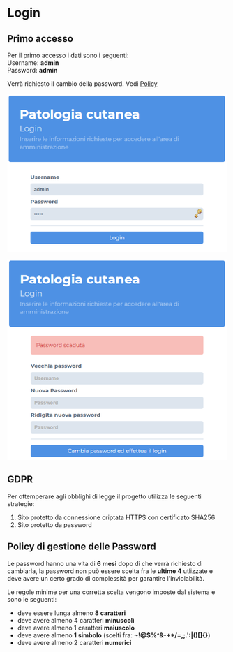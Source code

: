 # Login

## Primo accesso

Per il primo accesso i dati sono i seguenti:  
Username: **admin**  
Password: **admin**

Verrà richiesto il cambio della password. Vedi [Policy](./#policy-di-gestione-delle-password)

![Login iniziale](.gitbook/assets/image%20%283%29.png)

![Cambio password richiesto](.gitbook/assets/image%20%281%29.png)

## GDPR

Per ottemperare agli obblighi di legge il progetto utilizza le seguenti strategie:

1. Sito protetto da connessione criptata HTTPS con certificato SHA256
2. Sito protetto da password

## Policy di gestione delle Password

Le password hanno una vita di **6 mesi** dopo di che verrà richiesto di cambiarla, la password non può essere scelta fra le **ultime 4** utlizzate e deve avere un certo grado di complessità per garantire l'inviolabilità. 

Le regole minime per una corretta scelta vengono imposte dal sistema e sono le seguenti: 

* deve essere lunga almeno **8 caratteri**
* deve avere almeno 4 caratteri **minuscoli**
* deve avere almeno 1 caratteri **maiuscolo**
* deve avere almeno **1 simbolo** \(scelti fra: **~!@$%^&\-+\*/=,;.':\|\(\)\[\]{}**\)
* deve avere almeno 2 caratteri **numerici**

